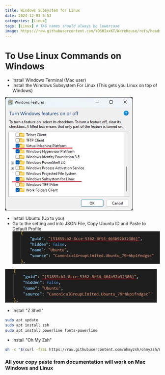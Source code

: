 ```yaml
---
title: Windows Subsystem for Linux
date: 2024-12-03 5:53
categories: [Linux]
tags: [Linux] # TAG names should always be lowercase
image: https://raw.githubusercontent.com/YOSHIxxKT/WareHouse/refs/heads/main/images/images/WindowsXLinux.jpg
---
```



# To Use Linux Commands on Windows 

* Install Windows Terminal (Mac user)
* Install the Windows Subsystem For Linux
(This gets you Linux on top of Windows)

![img-description](https://raw.githubusercontent.com/YOSHIxxKT/Portfolio/refs/heads/main/images/images/Windowsubsystem.jpg)
* Install Ubuntu (Up to you)
* Go to the setting and into JSON File, Copy Ubuntu ID and Paste to Default Profile 
![img-description](https://raw.githubusercontent.com/YOSHIxxKT/Portfolio/refs/heads/main/images/images/ubuntu.jpg)


![img-description](https://raw.githubusercontent.com/YOSHIxxKT/Portfolio/refs/heads/main/images/images/ubuntu.jpg)
* Install "Z Shell"
```bash
sudo apt update
sudo apt install zsh
sudo apt install powerline fonts-powerline
 ```
 

* Install "Oh My Zsh"

```bash
sh -c "$(curl -fsSL https://raw.githubusercontent.com/ohmyzsh/ohmyzsh/master/tools/install.sh)"
```

### All your copy paste from documentation will work on Mac Windows and Linux